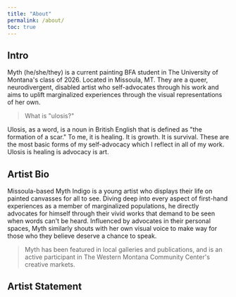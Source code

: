 ```yaml
---
title: "About"
permalink: /about/
toc: true
---
```

## Intro

Myth (he/she/they) is a current painting BFA student in The University of Montana's class of 2026. Located in Missoula, MT. They are a queer, neurodivergent, disabled artist who self-advocates through his work and aims to uplift marginalized experiences through the visual representations of her own.

> What is "ulosis?"

Ulosis, as a word, is a noun in British English that is defined as "the formation of a scar."
To me, it is healing. It is growth. It is survival. These are the most basic forms of my self-advocacy which I reflect in all of my work.
Ulosis is healing is advocacy is art.

## Artist Bio

Missoula-based Myth Indigo is a young artist who displays their life on painted canvasses for all to see. Diving deep into every aspect of first-hand experiences as a member of marginalized populations, he directly advocates for himself through their vivid works that demand to be seen when words can't be heard. Influenced by advocates in their personal spaces, Myth similarly shouts with her own visual voice to make way for those who they believe deserve a chance to speak.

> Myth has been featured in local galleries and publications, and is an active participant in The Western Montana Community Center's creative markets.

## Artist Statement

